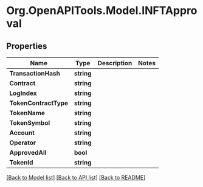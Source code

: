 # Org.OpenAPITools.Model.INFTApproval

## Properties

Name | Type | Description | Notes
------------ | ------------- | ------------- | -------------
**TransactionHash** | **string** |  | 
**Contract** | **string** |  | 
**LogIndex** | **string** |  | 
**TokenContractType** | **string** |  | 
**TokenName** | **string** |  | 
**TokenSymbol** | **string** |  | 
**Account** | **string** |  | 
**Operator** | **string** |  | 
**ApprovedAll** | **bool** |  | 
**TokenId** | **string** |  | 

[[Back to Model list]](../README.md#documentation-for-models) [[Back to API list]](../README.md#documentation-for-api-endpoints) [[Back to README]](../README.md)

